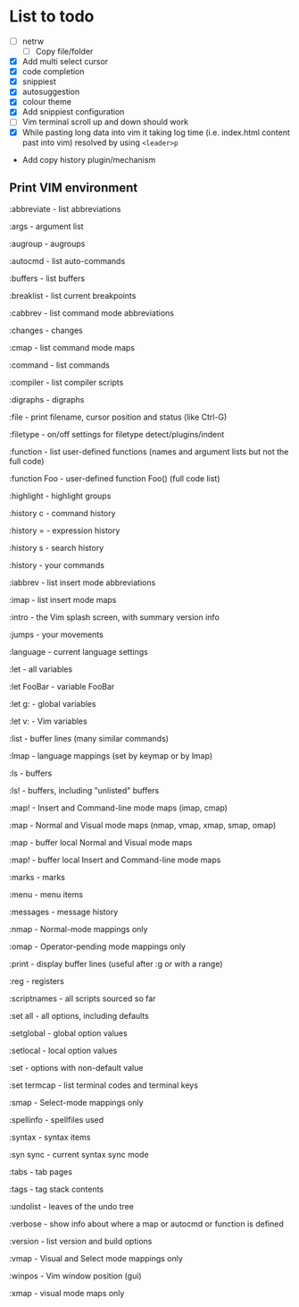 # List to todo


- [ ] netrw
	- [ ] Copy file/folder

- [x] Add multi select cursor
- [x] code completion
- [x] snippiest
- [x] autosuggestion
- [x] colour theme
- [x] Add snippiest configuration
- [ ] Vim terminal scroll up and down should work
- [x] While pasting long data into vim it taking log time (i.e. index.html content past into vim)
resolved by using `<leader>p`
- Add copy history plugin/mechanism 

## Print VIM environment

:abbreviate   - list abbreviations

:args         - argument list

:augroup      - augroups

:autocmd      - list auto-commands

:buffers      - list buffers

:breaklist    - list current breakpoints

:cabbrev      - list command mode abbreviations

:changes      - changes

:cmap         - list command mode maps

:command      - list commands

:compiler     - list compiler scripts

:digraphs     - digraphs

:file         - print filename, cursor position and status (like Ctrl-G)

:filetype     - on/off settings for filetype detect/plugins/indent

:function     - list user-defined functions (names and argument lists but not the full code)

:function Foo - user-defined function Foo() (full code list)

:highlight    - highlight groups

:history c    - command history

:history =    - expression history

:history s    - search history

:history      - your commands

:iabbrev      - list insert mode abbreviations

:imap         - list insert mode maps

:intro        - the Vim splash screen, with summary version info

:jumps        - your movements

:language     - current language settings

:let          - all variables

:let FooBar   - variable FooBar

:let g:       - global variables

:let v:       - Vim variables

:list         - buffer lines (many similar commands)

:lmap         - language mappings (set by keymap or by lmap)

:ls           - buffers

:ls!          - buffers, including "unlisted" buffers

:map!         - Insert and Command-line mode maps (imap, cmap)

:map          - Normal and Visual mode maps (nmap, vmap, xmap, smap, omap)

:map<buffer>  - buffer local Normal and Visual mode maps

:map!<buffer> - buffer local Insert and Command-line mode maps

:marks        - marks

:menu         - menu items

:messages     - message history

:nmap         - Normal-mode mappings only

:omap         - Operator-pending mode mappings only

:print        - display buffer lines (useful after :g or with a range)

:reg          - registers

:scriptnames  - all scripts sourced so far

:set all      - all options, including defaults

:setglobal    - global option values

:setlocal     - local option values

:set          - options with non-default value

:set termcap  - list terminal codes and terminal keys

:smap         - Select-mode mappings only

:spellinfo    - spellfiles used

:syntax       - syntax items

:syn sync     - current syntax sync mode

:tabs         - tab pages

:tags         - tag stack contents

:undolist     - leaves of the undo tree

:verbose      - show info about where a map or autocmd or function is defined

:version      - list version and build options

:vmap         - Visual and Select mode mappings only

:winpos       - Vim window position (gui)

:xmap         - visual mode maps only
